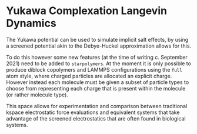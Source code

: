 # Yukawa Complexation Langevin Dynamics

The Yukawa potential can be used to simulate implicit salt effects, by using a screened potential akin to the Debye-Huckel approximation allows for this.

To do this however some new features (at the time of writing c. September 2021) need to be added to `starpolymers`. At the moment it is only possible to produce diblock copolymers and LAMMPS configurations using the `full` atom style, where charged particles are allocated an explicit charge. However instead each molecule must be given a subset of particle types to choose from representing each charge that is present within the molecule (or rather molecule type).

This space allows for experimentation and comparison between traditional kspace electrostatic force evaluations and equivalent systems that take advantage of the screened electrostatics that are often found in biological systems.